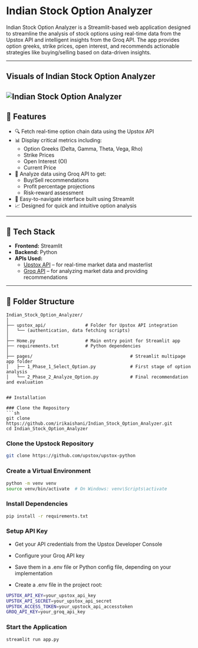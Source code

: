 # Indian Stock Option Analyzer

Indian Stock Option Analyzer is a Streamlit-based web application designed to streamline the analysis of stock options using real-time data from the Upstox API and intelligent insights from the Groq API. The app provides option greeks, strike prices, open interest, and recommends actionable strategies like buying/selling based on data-driven insights.

---

## Visuals of Indian Stock Option Analyzer

![Indian Stock Option Analyzer](https://media2.giphy.com/media/v1.Y2lkPTc5MGI3NjExdTJoYTNqZnhsYWluODFxZ3Y2ZjR3bDcwdW41ZzYyb2hnd3J6dnZkcSZlcD12MV9pbnRlcm5hbF9naWZfYnlfaWQmY3Q9Zw/tSe15uoNuxa9MwtPNR/giphy.gif)
---

## 🚀 Features

- 🔍 Fetch real-time option chain data using the Upstox API
- 📊 Display critical metrics including:
  - Option Greeks (Delta, Gamma, Theta, Vega, Rho)
  - Strike Prices
  - Open Interest (OI)
  - Current Price
- 🤖 Analyze data using Groq API to get:
  - Buy/Sell recommendations
  - Profit percentage projections
  - Risk-reward assessment
- 📁 Easy-to-navigate interface built using Streamlit
- 📈 Designed for quick and intuitive option analysis

---

## 🧠 Tech Stack

- **Frontend:** Streamlit
- **Backend:** Python
- **APIs Used:**
  - [Upstox API](https://upstox.com) – for real-time market data and masterlist
  - [Groq API](https://groq.com) – for analyzing market data and providing recommendations

---

## 📂 Folder Structure

```plaintext
Indian_Stock_Option_Analyzer/
│
├── upstox_api/               # Folder for Upstox API integration
│   └── (authentication, data fetching scripts)
│
├── Home.py                   # Main entry point for Streamlit app
├── requirements.txt          # Python dependencies
│
├── pages/                                     # Streamlit multipage app folder
│   ├── 1_Phase_1_Select_Option.py             # First stage of option analysis
│   └── 2_Phase_2_Analyze_Option.py            # Final recommendation and evaluation


## Installation

### Clone the Repository
```sh
git clone https://github.com/irikaishani/Indian_Stock_Option_Analyzer.git
cd Indian_Stock_Option_Analyzer
```

### Clone the Upstock Repository 
```sh
git clone https://github.com/upstox/upstox-python
```

### Create a Virtual Environment
```sh
python -m venv venv
source venv/bin/activate  # On Windows: venv\Scripts\activate
```

### Install Dependencies
```sh
pip install -r requirements.txt
```

### Setup API Key
* Get your API credentials from the Upstox Developer Console

* Configure your Groq API key

* Save them in a .env file or Python config file, depending on your implementation

* Create a .env file in the project root:

```sh
UPSTOX_API_KEY=your_upstox_api_key
UPSTOX_API_SECRET=your_upstox_api_secret
UPSTOX_ACCESS_TOKEN=your_upstock_api_accesstoken
GROQ_API_KEY=your_groq_api_key

```

### Start the Application
```sh
streamlit run app.py
```
